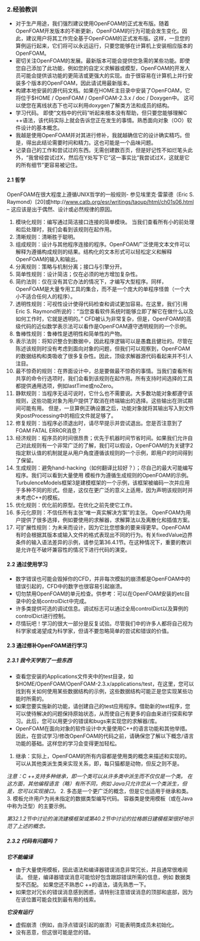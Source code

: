 ### 2.经验教训
* 对于生产用途，我们强烈建议使用OpenFOAM的正式发布版。随着OpenFOAM开发版本的不断更新，OpenFOAM的行为可能会发生变化。因此，建议用户将其工作完全基于OpenFOAM的正式发布版。这样，一旦您的算例运行起来，它们将可以永远运行，只要您能够在计算机上安装相应版本的OpenFOAM。
* 密切关注OpenFOAM的发展。最新版本可能会提供您急需的某些功能。即使您自己添加了此功能，例如您的自定义求解器或模型，OpenFOAM的开发人员可能会提供该功能的更简洁或更强大的实现。由于很容易在计算机上并行安装多个版本的OpenFOAM，因此请试用最新版本。
* 构建本地安装的源代码文档。如果在HOME主目录中安装了OpenFOAM，它将位于$HOME / OpenFOAM / OpenFOAM-2.3.x / doc / Doxygen中。 这可以使您在离线状态下也可以利用doxygen了解类方法和成员的结构。
* 学习代码。 即使“文档中的代码”听起来根本没有帮助，但只要您能够理解C ++语法，该代码实际上就会告诉您正在发生的事情。熟悉面向对象（OO）软件设计的基本概念。
* 我越是使用OpenFOAM并对其进行修补，我就越确信它的设计确实精巧。但是，得出此结论需要时间和精力。这也可能是一个品味问题。
* 记录自己的工作和尝试过的东西。无需创建数百页，但是好记性不如烂笔头此外，“我曾经尝试过X，然后在Y处写下它”这一事实比“我尝试过X，这就是它的所有细节”更容易被记住。

#### 2.1 哲学
OpenFOAM在很大程度上遵循UNIX哲学的一般规则- 参见埃里克·雷蒙德（Eric S. Raymond）[20]或http://www.catb.org/esr/writings/taoup/html/ch01s06.html – 这应该是出于偶然、设计或必然规律的原因。
1. 模块化规则：编写通过简洁接口连接的简单模块。 当我们查看所有小的前处理和后处理时，我们会看到该规则在起作用。
2. 清晰规则：清晰胜于聪明。    
3. 组成规则：设计与其他程序连接的程序。OpenFOAM广泛使用文本文件可以解释为遵循构成规则的结果。结构化的文本形式可以轻松定义和解释OpenFOAM的输入和输出。
4. 分离规则：策略与机制分离；接口与引擎分开。
5. 简单性规则：设计简洁；仅在必须的地方增加复杂性。  
6. 简约法则：仅在没有其它办法的情况下，才编写大型程序。同样，OpenFOAM是大量专用工具的集合，而不是一个庞大的单程序怪兽（一个大小不适合任何人的程序）。 
7. 透明性规则：可视性设计使得代码检查和调试更加容易。在这里，我们引用Eric S. Raymond所说的：“当您查看软件系统时能够立即了解它在做什么以及如何工作时，它就是透明的。” CFD被认为非常复杂，但是，OpenFOAM的高级代码的近似数学表示法可以看作是OpenFOAM遵守透明规则的一个示例。  
8. 鲁棒性规则：鲁棒性是透明性和简单性的产物。   
9. 表示法则：将知识整合到数据中，因此程序逻辑可以是愚蠢且健壮的。尽管在陈述该规则时没有考虑到面向对象的问题，但我们可以观察到，OpenFOAM的数据结构和类吸收了很多复杂性。因此，顶级求解器源代码看起来并不引人注目。
10. 最不惊奇的规则：在界面设计中，总是要做最不惊奇的事情。当我们查看所有共享的命令行选项时，我们会看到该规则在起作用。所有支持时间选择的工具都提供通用选项，例如lastTime或noZero。
11. 静默规则：当程序无话可说时，它什么也不需要说。大多数功能对象都遵守该规则，这些功能对象为用户提供了取消在终端输出的选择。这些输出在测试期间可能有用。 但是，一旦算例正确设置之后，功能对象就将其输出写入到文件夹postProcessing中的相应文件就足够了。  
12. 修复规则：当程序必须退出时，请尽早提示并尝试退出。您是否注意到了FOAM FATAL ERROR消息？
13. 经济规则：程序员的时间很昂贵；优先于机器时间节省时间。如果我们允许自己对此规则有一个非常广泛的了解，我们可以假设，OpenFOAM的为关键字2指定默认值的机制就是从用户角度遵循该规则的一个示例，即用户的时间得到了保留。
14. 生成规则：避免hand-hacking（如何翻译比较好？）；尽自己的最大可能编写程序。我们可以看到大量使用
模板作为遵循生成规则的OpenFOAM的示例。TurbulenceModels框架3是建模框架的一个示例，该框架被编码一次并应用于多种不同的形式。但是，这仅在更广泛的意义上适用，因为声明该规则时并未考虑C++的模板。
15. 优化规则：优化前的原型。在优化之前先使它工作。
16. 多元化原则：不信任所有主张“唯一真实解决方案”的主张。 OpenFOAM为用户提供了很多选择，例如要使用的求解器，求解算法以及离散化和插值方案。
17. 可扩展性规则：为未来而设计，因为它比您想象的要来得更早。OpenFOAM有时会根据其版本或输入文件的格式表现出不同的行为。有关fixedValue边界条件的输入语法差异的示例，请参见第36.4.1节。在这种情况下，重要的教训是允许在不破坏兼容性的情况下进行代码的演变。

#### 2.2 通过使用学习
* 数字错误也可能会毁掉你的CFD，并非每次模拟的崩溃都是OpenFOAM中的错误引起的，CFD中的数字也很容易引起崩溃。  
* 切勿禁用OpenFOAM的单元检查。供参考：可以在OpenFOAM安装的etc目录中的全局controlDict中完成。 
* 许多类提供可选的调试信息。调试标志可以通过全局controlDict以及算例的controlDict进行控制。 
* 尽情玩吧！学习的很大一部分是反复试验。尽管我们中的许多人都将自己视为科学家或渴望成为科学家，但请不要忽略简单的尝试和错误的价值。

#### 2.3 通过修补OpenFOAM进行学习
##### 2.3.1 我今天学到了一些东西
* 查看您安装的Applications文件夹中的test目录，如$HOME/OpenFOAM/OpenFOAM-2.3.x/applications/test，在这里，您可以找到有关如何使用某些数据结构的示例，这些数据结构可能正是您实现某些功能时所需的。
* 如果您要实施新的功能，请创建自己的test应用程序。借助新的test程序，您可以使待解决的问题保持原始状态，从而使自己有更多的自由来进行探索和学习。此后，您可以用更少的错误和bugs来实现您的求解器/库。
* OpenFOAM在面向对象的软件设计中大量使用C++的语言功能和其他举措。因此，在尝试学习/修改OpenFOAM的代码之前，请确保您了解以下概念/语言功能的基础。这样您的学习会变得更加轻松。
1. 继承：实际上，OpenFOAM的所有内容都是使用类的概念来描述和实现的。 可以从其他类派生类来实现关系，即，每只猫都是动物，但反之则不是。

*注意：C ++支持多种继承，即一个类可以从许多类中派生而不仅仅是一个类。 在这方面，其他编程语言（略）有所不同，例如 Java只允许您从一个类派生，但是，您可以实现接口。*
2. 多态是一个更广泛的概念，但是它也适用于继承和类。
3. 模板允许用户为尚未指定的数据类型编写代码。 容器类是使用模板（或在Java中称为泛型）的主要示例。

*第32.1.2节中讨论的湍流建模框架或第40.2节中讨论的拉格朗日建模框架很好地示范了上述的概念。*
##### 2.3.2 代码有问题吗？ 
***它不能编译***
* 由于大量使用模板，因此语法和编译器错误消息非常冗长，并且通常很难阅读。 但是，编译器错误消息可能恰好包含跟踪错误所需的信息，例如 数据类型不匹配。 如果您还不熟悉C ++的语法，请先熟悉一下。
* 如果您对冗长的错误消息感到困惑，请特别注意错误消息的顶部和底部，因为在该位置可能会找到最有用的线索。 

***它没有运行***
* 虚假崩溃（例如，由浮点错误引起的崩溃）可能表明类成员未初始化。
* 没有恶意，但这很可能是您的错。